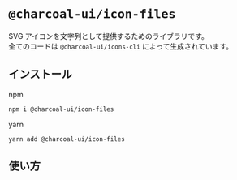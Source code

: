 # `@charcoal-ui/icon-files`

SVG アイコンを文字列として提供するためのライブラリです。  
全てのコードは `@charcoal-ui/icons-cli` によって生成されています。

## インストール

npm

```
npm i @charcoal-ui/icon-files
```

yarn

```
yarn add @charcoal-ui/icon-files
```

## 使い方
